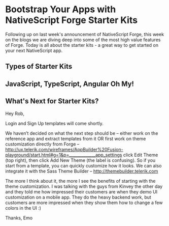 # Bootstrap Your Apps with NativeScript Forge Starter Kits

Following up on last week's announcement of NativeScript Forge, this week on the blogs we are diving deep into some of the most high value features of Forge. Today is all about the starter kits - a great way to get started on your next NativeScript app.

## Types of Starter Kits

## JavaScript, TypeScript, Angular Oh My!

## What's Next for Starter Kits?

Hey Rob, 

Login and Sign Up templates will come shortly. 

We haven’t decided on what the next step should be – either work on the reference app and extract templates from it OR first work on theme customization directly from Forge – http://ux.telerik.com/wireframes/AppBuilder%20Fusion-playground/start.html#g=1&p=_____________app_settings click Edit Theme (top right), then click Add New Theme (the label is confusing). So if you start from a template, you can quickly customize how it looks. We can also integrate it with the Sass Theme Builder – http://themebuilder.telerik.com 

The more I think about it, the more I see the benefits of starting with the theme customization. I was talking with the guys from Kinvey the other day and they told me how impressed their customers are when they demo UI customization on a mobile app. They do the heavy backend work, but customers are more impressed when they show them how to change a few colors in the UI :)

Thanks,
Emo
